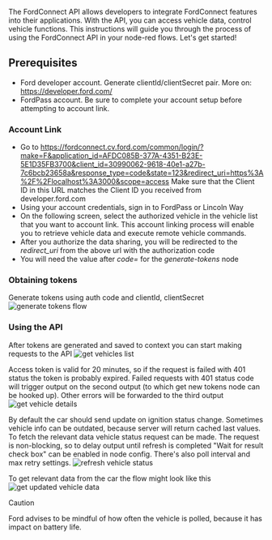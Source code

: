The FordConnect API allows developers to integrate FordConnect features into their applications. With the API, you can access vehicle data, control vehicle functions. This instructions will guide you through the process of using the FordConnect API in your node-red flows. Let's get started!

## Prerequisites

- Ford developer account. Generate clientId/clientSecret pair. More on: https://developer.ford.com/
- FordPass account. Be sure to complete your account setup before attempting to account link.

### Account Link

- Go to https://fordconnect.cv.ford.com/common/login/?make=F&application_id=AFDC085B-377A-4351-B23E-5E1D35FB3700&client_id=30990062-9618-40e1-a27b-7c6bcb23658a&response_type=code&state=123&redirect_uri=https%3A%2F%2Flocalhost%3A3000&scope=access
  Make sure that the Client ID in this URL matches the Client ID you received from developer.ford.com
- Using your account credentials, sign in to FordPass or Lincoln Way
- On the following screen, select the authorized vehicle in the vehicle list that you want to account link. This account linking process will enable you to retrieve vehicle data and execute remote vehicle commands.
- After you authorize the data sharing, you will be redirected to the _redirect_uri_ from the above url with the authorization code
- You will need the value after _code=_ for the _generate-tokens_ node

### Obtaining tokens

Generate tokens using auth code and clientId, clientSecret
![generate tokens flow](https://vsubbotskyy.github.io/fordConnect-node-red/images/generate-tokens.jpg)

### Using the API

After tokens are generated and saved to context you can start making requests to the API
![get vehicles list](https://vsubbotskyy.github.io/fordConnect-node-red/images/get-vehicles.jpg)

Access token is valid for 20 minutes, so if the request is failed with 401 status the token is probably expired. Failed requests with 401 status code will trigger output on the second output (to which get new tokens node can be hooked up). Other errors will be forwarded to the third output
![get vehicle details](https://vsubbotskyy.github.io/fordConnect-node-red/images/get-vehicle-details.jpg)

By default the car should send update on ignition status change. Sometimes vehicle info can be outdated, because server will return cached last values. To fetch the relevant data vehicle status request can be made. The request is non-blocking, so to delay output until refresh is completed "Wait for result check box" can be enabled in node config. There's also poll interval and max retry settings.
![refresh vehicle status](https://vsubbotskyy.github.io/fordConnect-node-red/images/refresh-vehicle-status.jpg)

To get relevant data from the car the flow might look like this
![get updated vehicle data](https://vsubbotskyy.github.io/fordConnect-node-red/images/get-updated-vehicle-status.jpg)

> [!CAUTION]
> Ford advises to be mindful of how often the vehicle is polled, because it has impact on battery life.
